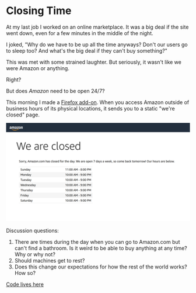 # Closing Time

At my last job I worked on an online marketplace. It was a big deal if the site
went down, even for a few minutes in the middle of the night.

I joked, "Why do we have to be up all the time anyways? Don't our users go to
sleep too? And what's the big deal if they can't buy something?"

This was met with some strained laughter. But seriously, it wasn't like we were
Amazon or anything.

Right?

But does *Amazon* need to be open 24/7?

This morning I made a [Firefox
add-on](https://addons.mozilla.org/en-US/firefox/addon/closing-time/). When you
access Amazon outside of business hours of its physical locations, it sends you
to a static "we're closed" page.

![A screenshot of a "Sorry, we're closed" page on Amazon.com](/static/img/closing-time-scrot.png)

Discussion questions:

1. There are times during the day when you can go to Amazon.com but can't find a
   bathroom. Is it weird to be able to buy anything at any time? Why or why not?
2. Should machines get to rest?
3. Does this change our expectations for how the rest of the world works? How so?

[Code lives here](https://github.com/jdangerx/closing-time)
